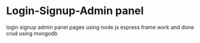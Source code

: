 # Login-Signup-Admin panel
 login signup admin panel pages using node js express frame work and done crud using mongodb
